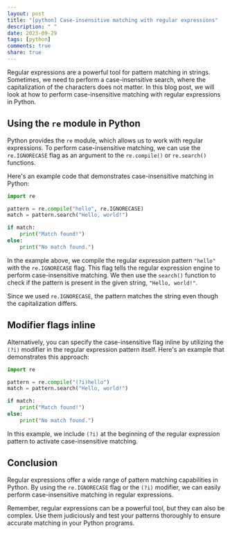 ```yaml
---
layout: post
title: "[python] Case-insensitive matching with regular expressions"
description: " "
date: 2023-09-29
tags: [python]
comments: true
share: true
---
```


Regular expressions are a powerful tool for pattern matching in strings. Sometimes, we need to perform a case-insensitive search, where the capitalization of the characters does not matter. In this blog post, we will look at how to perform case-insensitive matching with regular expressions in Python.

## Using the `re` module in Python

Python provides the `re` module, which allows us to work with regular expressions. To perform case-insensitive matching, we can use the `re.IGNORECASE` flag as an argument to the `re.compile()` or `re.search()` functions.

Here's an example code that demonstrates case-insensitive matching in Python:

```python
import re

pattern = re.compile("hello", re.IGNORECASE)
match = pattern.search("Hello, world!")

if match:
    print("Match found!")
else:
    print("No match found.")
```

In the example above, we compile the regular expression pattern `"hello"` with the `re.IGNORECASE` flag. This flag tells the regular expression engine to perform case-insensitive matching. We then use the `search()` function to check if the pattern is present in the given string, `"Hello, world!"`.

Since we used `re.IGNORECASE`, the pattern matches the string even though the capitalization differs.

## Modifier flags inline

Alternatively, you can specify the case-insensitive flag inline by utilizing the `(?i)` modifier in the regular expression pattern itself. Here's an example that demonstrates this approach:

```python
import re

pattern = re.compile("(?i)hello")
match = pattern.search("Hello, world!")

if match:
    print("Match found!")
else:
    print("No match found.")
```

In this example, we include `(?i)` at the beginning of the regular expression pattern to activate case-insensitive matching.

## Conclusion

Regular expressions offer a wide range of pattern matching capabilities in Python. By using the `re.IGNORECASE` flag or the `(?i)` modifier, we can easily perform case-insensitive matching in regular expressions.

Remember, regular expressions can be a powerful tool, but they can also be complex. Use them judiciously and test your patterns thoroughly to ensure accurate matching in your Python programs.